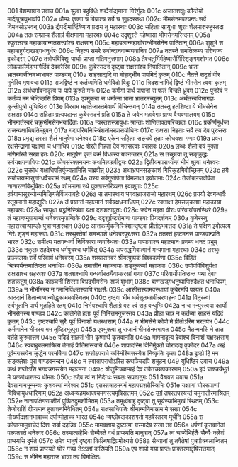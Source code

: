 001	वैशम्पायन उवाच
001a	श्रुत्वा बहुविधैः शब्दैर्नाद्यमाना गिरेर्गुहाः
001c	अजातशत्रुः कौन्तेयो माद्रीपुत्रावुभावपि
002a	धौम्यः कृष्णा च विप्राश्च सर्वे च सुहृदस्तथा
002c	भीमसेनमपश्यन्तः सर्वे विमनसोऽभवन्
003a	द्रौपदीमार्ष्टिषेणाय प्रदाय तु महारथाः
003c	सहिताः सायुधाः शूराः शैलमारुरुहुस्तदा
004a	ततः सम्प्राप्य शैलाग्रं वीक्षमाणा महारथाः
004c	ददृशुस्ते महेष्वासा भीमसेनमरिन्दमम्
005a	स्फुरतश्च महाकायान्गतसत्त्वांश्च राक्षसान्
005c	महाबलान्महाघोरान्भीमसेनेन पातितान्
006a	शुशुभे स महाबाहुर्गदाखड्गधनुर्धरः
006c	निहत्य समरे सर्वान्दानवान्मघवानिव
007a	ततस्ते समतिक्रम्य परिष्वज्य वृकोदरम्
007c	तत्रोपविविशुः पार्थाः प्राप्ता गतिमनुत्तमाम्
008a	तैश्चतुर्भिर्महेष्वासैर्गिरिशृङ्गमशोभत
008c	लोकपालैर्महाभागैर्दिवं देववरैरिव
009a	कुबेरसदनं दृष्ट्वा राक्षसांश्च निपातितान्
009c	भ्राता भ्रातरमासीनमभ्यभाषत पाण्डवम्
010a	साहसाद्यदि वा मोहाद्भीम पापमिदं कृतम्
010c	नैतत्ते सदृशं वीर मुनेरिव मृषावचः
011a	राजद्विष्टं न कर्तव्यमिति धर्मविदो विदुः
011c	त्रिदशानामिदं द्विष्टं भीमसेन त्वया कृतम्
012a	अर्थधर्मावनादृत्य यः पापे कुरुते मनः
012c	कर्मणां पार्थ पापानां स फलं विन्दते ध्रुवम्
012e	पुनरेवं न कर्तव्यं मम चेदिच्छसि प्रियम्
013a	एवमुक्त्वा स धर्मात्मा भ्राता भ्रातरमच्युतम्
013c	अर्थतत्त्वविभागज्ञः कुन्तीपुत्रो युधिष्ठिरः
013e	विरराम महातेजास्तमेवार्थं विचिन्तयन्
014a	ततस्तु हतशिष्टा ये भीमसेनेन राक्षसाः
014c	सहिताः प्रत्यपद्यन्त कुबेरसदनं प्रति
015a	ते जवेन महावेगाः प्राप्य वैश्रवणालयम्
015c	भीममार्तस्वरं चक्रुर्भीमसेनभयार्दिताः
016a	न्यस्तशस्त्रायुधाः श्रान्ताः शोणिताक्तपरिच्छदाः
016c	प्रकीर्णमूर्धजा राजन्यक्षाधिपतिमब्रुवन्
017a	गदापरिघनिस्त्रिंशतोमरप्रासयोधिनः
017c	राक्षसा निहताः सर्वे तव देव पुरःसराः
018a	प्रमृद्य तरसा शैलं मानुषेण धनेश्वर
018c	एकेन सहिताः सङ्ख्ये हताः क्रोधवशा गणाः
019a	प्रवरा रक्षसेन्द्राणां यक्षाणां च धनाधिप
019c	शेरते निहता देव गतसत्त्वाः परासवः
020a	लब्धः शैलो वयं मुक्ता मणिमांस्ते सखा हतः
020c	मानुषेण कृतं कर्म विधत्स्व यदनन्तरम्
021a	स तच्छ्रुत्वा तु सङ्क्रुद्धः सर्वयक्षगणाधिपः
021c	कोपसंरक्तनयनः कथमित्यब्रवीद्वचः
022a	द्वितीयमपराध्यन्तं भीमं श्रुत्वा धनेश्वरः
022c	चुक्रोध यक्षाधिपतिर्युज्यतामिति चाब्रवीत्
023a	अथाभ्रघनसङ्काशं गिरिकूटमिवोच्छ्रितम्
023c	हयैः संयोजयामासुर्गान्धर्वैरुत्तमं रथम्
024a	तस्य सर्वगुणोपेता विमलाक्षा हयोत्तमाः
024c	तेजोबलजवोपेता नानारत्नविभूषिताः
025a	शोभमाना रथे युक्तास्तरिष्यन्त इवाशुगाः
025c	हर्षयामासुरन्योन्यमिङ्गितैर्विजयावहैः
026a	स तमास्थाय भगवान्राजराजो महारथम्
026c	प्रययौ देवगन्धर्वैः स्तूयमानो महाद्युतिः
027a	तं प्रयान्तं महात्मानं सर्वयक्षधनाधिपम्
027c	रक्ताक्षा हेमसङ्काशा महाकाया महाबलाः
028a	सायुधा बद्धनिस्त्रिंशा यक्षा दशशतायुताः
028c	जवेन महता वीराः परिवार्योपतस्थिरे
029a	तं महान्तमुपायान्तं धनेश्वरमुपान्तिके
029c	ददृशुर्हृष्टरोमाणः पाण्डवाः प्रियदर्शनम्
030a	कुबेरस्तु महासत्त्वान्पाण्डोः पुत्रान्महारथान्
030c	आत्तकार्मुकनिस्त्रिंशान्दृष्ट्वा प्रीतोऽभवत्तदा
031a	ते पक्षिण इवोत्पत्य गिरेः शृङ्गं महाजवाः
031c	तस्थुस्तेषां समभ्याशे धनेश्वरपुरःसराः
032a	ततस्तं हृष्टमनसं पाण्डवान्प्रति भारत
032c	समीक्ष्य यक्षगन्धर्वा निर्विकारा व्यवस्थिताः
033a	पाण्डवाश्च महात्मानः प्रणम्य धनदं प्रभुम्
033c	नकुलः सहदेवश्च धर्मपुत्रश्च धर्मवित्
034a	अपराद्धमिवात्मानं मन्यमाना महारथाः
034c	तस्थुः प्राञ्जलयः सर्वे परिवार्य धनेश्वरम्
035a	शय्यासनवरं श्रीमत्पुष्पकं विश्वकर्मणा
035c	विहितं चित्रपर्यन्तमातिष्ठत धनाधिपः
036a	तमासीनं महाकायाः शङ्कुकर्णा महाजवाः
036c	उपोपविविशुर्यक्षा राक्षसाश्च सहस्रशः
037a	शतशश्चापि गन्धर्वास्तथैवाप्सरसां गणाः
037c	परिवार्योपतिष्ठन्त यथा देवाः शतक्रतुम्
038a	काञ्चनीं शिरसा बिभ्रद्भीमसेनः स्रजं शुभाम्
038c	बाणखड्गधनुष्पाणिरुदैक्षत धनाधिपम्
039a	न भीर्भीमस्य न ग्लानिर्विक्षतस्यापि राक्षसैः
039c	आसीत्तस्यामवस्थायां कुबेरमपि पश्यतः
040a	आददानं शितान्बाणान्योद्धुकाममवस्थितम्
040c	दृष्ट्वा भीमं धर्मसुतमब्रवीन्नरवाहनः
041a	विदुस्त्वां सर्वभूतानि पार्थ भूतहिते रतम्
041c	निर्भयश्चापि शैलाग्रे वस त्वं सह बन्धुभिः
042a	न च मन्युस्त्वया कार्यो भीमसेनस्य पाण्डव
042c	कालेनैते हताः पूर्वं निमित्तमनुजस्तव
043a	व्रीडा चात्र न कर्तव्या साहसं यदिदं कृतम्
043c	दृष्टश्चापि सुरैः पूर्वं विनाशो यक्षरक्षसाम्
044a	न भीमसेने कोपो मे प्रीतोऽस्मि भरतर्षभ
044c	कर्मणानेन भीमस्य मम तुष्टिरभूत्पुरा
045a	एवमुक्त्वा तु राजानं भीमसेनमभाषत
045c	नैतन्मनसि मे तात वर्तते कुरुसत्तम
045e	यदिदं साहसं भीम कृष्णार्थे कृतवानसि
046a	मामनादृत्य देवांश्च विनाशं यक्षरक्षसाम्
046c	स्वबाहुबलमाश्रित्य तेनाहं प्रीतिमांस्त्वयि
046e	शापादस्मि विनिर्मुक्तो घोरादद्य वृकोदर
047a	अहं पूर्वमगस्त्येन क्रुद्धेन परमर्षिणा
047c	शप्तोऽपराधे कस्मिंश्चित्तस्यैषा निष्कृतिः कृता
048a	दृष्टो हि मम सङ्क्लेशः पुरा पाण्डवनन्दन
048c	न तवात्रापराधोऽस्ति कथञ्चिदपि शत्रुहन्
049	युधिष्ठिर उवाच
049a	कथं शप्तोऽसि भगवन्नगस्त्येन महात्मना
049c	श्रोतुमिच्छाम्यहं देव तवैतच्छापकारणम्
050a	इदं चाश्चर्यभूतं मे यत्क्रोधात्तस्य धीमतः
050c	तदैव त्वं न निर्दग्धः सबलः सपदानुगः
051	वैश्रवण उवाच
051a	देवतानामभून्मन्त्रः कुशवत्यां नरेश्वर
051c	वृतस्तत्राहमगमं महापद्मशतैस्त्रिभिः
051e	यक्षाणां घोररूपाणां विविधायुधधारिणाम्
052a	अध्वन्यहमथापश्यमगस्त्यमृषिसत्तमम्
052c	उग्रं तपस्तपस्यन्तं यमुनातीरमाश्रितम्
052e	नानापक्षिगणाकीर्णं पुष्पितद्रुमशोभितम्
053a	तमूर्ध्वबाहुं दृष्ट्वा तु सूर्यस्याभिमुखं स्थितम्
053c	तेजोराशिं दीप्यमानं हुताशनमिवैधितम्
054a	राक्षसाधिपतिः श्रीमान्मणिमान्नाम मे सखा
054c	मौर्ख्यादज्ञानभावाच्च दर्पान्मोहाच्च भारत
054e	न्यष्ठीवदाकाशगतो महर्षेस्तस्य मूर्धनि
055a	स कोपान्मामुवाचेदं दिशः सर्वा दहन्निव
055c	मामवज्ञाय दुष्टात्मा यस्मादेष सखा तव
056a	धर्षणां कृतवानेतां पश्यतस्ते धनेश्वर
056c	तस्मात्सहैभिः सैन्यैस्ते वधं प्राप्स्यति मानुषात्
057a	त्वं चाप्येभिर्हतैः सैन्यैः क्लेशं प्राप्स्यसि दुर्मते
057c	तमेव मानुषं दृष्ट्वा किल्बिषाद्विप्रमोक्ष्यसे
058a	सैन्यानां तु तवैतेषां पुत्रपौत्रबलान्वितम्
058c	न शापं प्राप्स्यते घोरं गच्छ तेऽऽज्ञां करिष्यति
059a	एष शापो मया प्राप्तः प्राक्तस्मादृषिसत्तमात्
059c	स भीमेन महाराज भ्रात्रा तव विमोक्षितः

